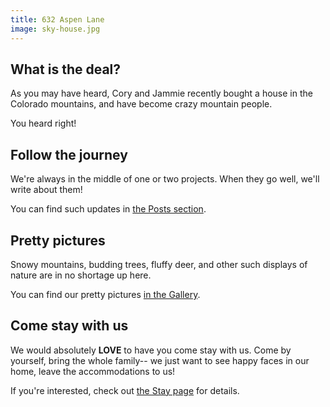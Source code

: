 ```yaml
---
title: 632 Aspen Lane
image: sky-house.jpg
---
```


## What is the deal?

As you may have heard, Cory and Jammie recently bought a house in the Colorado mountains, and have become crazy mountain people.

You heard right!

## Follow the journey

We're always in the middle of one or two projects. When they go well, we'll write about them!

You can find such updates in [the Posts section](/posts). 

## Pretty pictures

Snowy mountains, budding trees, fluffy deer, and other such displays of nature are in no shortage up here.

You can find our pretty pictures [in the Gallery](/pictures).

## Come stay with us

We would absolutely **LOVE** to have you come stay with us. Come by yourself, bring the whole family-- we just want to see happy faces in our home, leave the accommodations to us!

If you're interested, check out [the Stay page](/stay) for details.
